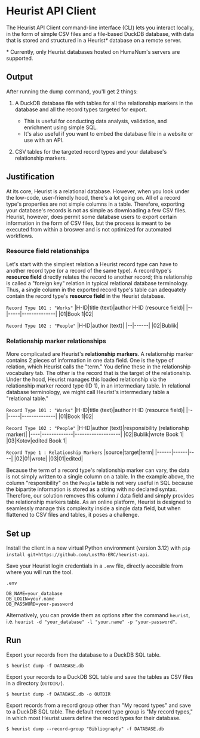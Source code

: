 # Heurist API Client

The Heurist API Client command-line interface (CLI) lets you interact locally, in the form of simple CSV files and a file-based DuckDB database, with data that is stored and structured in a Heurist* database on a remote server.

\* Currently, only Heurist databases hosted on HumaNum's servers are supported.

## Output

After running the dump command, you'll get 2 things:

1. A DuckDB database file with tables for all the relationship markers in the database and all the record types targeted for export.
    - This is useful for conducting data analysis, validation, and enrichment using simple SQL.
    - It's also useful if you want to embed the database file in a website or use with an API.

2. CSV tables for the targeted record types and your database's relationship markers.

## Justification

At its core, Heurist is a relational database. However, when you look under the low-code, user-friendly hood, there's a lot going on. All of a record type's properties are not simple columns in a table. Therefore, exporting your database's records is not as simple as downloading a few CSV files. Heurist, however, does permit some database users to export certain information in the form of CSV files, but the process is meant to be executed from within a broswer and is not optimized for automated workflows.

### Resource field relationships

Let's start with the simplest relation a Heurist record type can have to another record type (or a record of the same type). A record type's **resource field** directly relates the record to another record; this relationship is called a "foreign key" relation in typical relational database terminology. Thus, a single column in the exported record type's table can adequately contain the record type's **resource field** in the Heurist database.

`Record Type 101 : "Works"`
|H-ID|title (text)|author H-ID (resource field)|
|--|-----|--------------|
|01|Book 1|02|

`Record Type 102 : "People"`
|H-ID|author (text)|
|--|------|
|02|Bublik|

### Relationship marker relationships

More complicated are Heurist's **relationship markers**. A relationship marker contains 2 pieces of information in one data field. One is the type of relation, which Heurist calls the "term." You define these in the relationship vocabulary tab. The other is the record that is the target of the relationship. Under the hood, Heurist manages this loaded relationship via the relationship marker record type (ID 1), in an intermediary table. In relational database terminology, we might call Heurist's intermediary table a "relational table."


`Record Type 101 : "Works"`
|H-ID|title (text)|author H-ID (resource field)|
|--|-----|--------------|
|01|Book 1|02|

`Record Type 102 : "People"`
|H-ID|author (text)|responsibility (relationship marker)|
|----|-------------|-------------------|
|02|Bublik|wrote Book 1|
|03|Kotov|edited Book 1|

`Record Type 1 : Relationship Markers`
|source|target|term|
|------|------|----|
|02|01|wrote|
|03|01|edited|

Because the term of a record type's relationship marker can vary, the data is not simply written to a single column on a table. In the example above, the column "responibility" on the `People` table is not very useful in SQL because the bipartite information is stored as a string with no declared syntax. Therefore, our solution removes this column / data field and simply provides the relationship markers table. As an online platform, Heurist is designed to seamlessly manage this complexity inside a single data field, but when flattened to CSV files and tables, it poses a challenge.


## Set up

Install the client in a new virtual Python environment (version 3.12) with `pip install git+https://github.com/LostMa-ERC/heurist-api`.

Save your Heurist login credentials in a `.env` file, directly accesible from where you will run the tool.

`.env`
```
DB_NAME=your_database
DB_LOGIN=your.name
DB_PASSWORD=your-password
```

Alternatively, you can provide them as options after the command `heurist`, i.e. `heurist -d "your_database" -l "your.name" -p "your-password"`.

## Run

Export your records from the database to a DuckDB SQL table.

```shell
$ heurist dump -f DATABASE.db
```

Export your records to a DuckDB SQL table and save the tables as CSV files in a directory (`OUTDIR/`).

```shell
$ heurist dump -f DATABASE.db -o OUTDIR
```

Export records from a record group other than "My record types" and save to a DuckDB SQL table. The default record type group is "My record types," in which most Heurist users define the record types for their database.

```shell
$ heurist dump --record-group "Bibliography" -f DATABASE.db
```